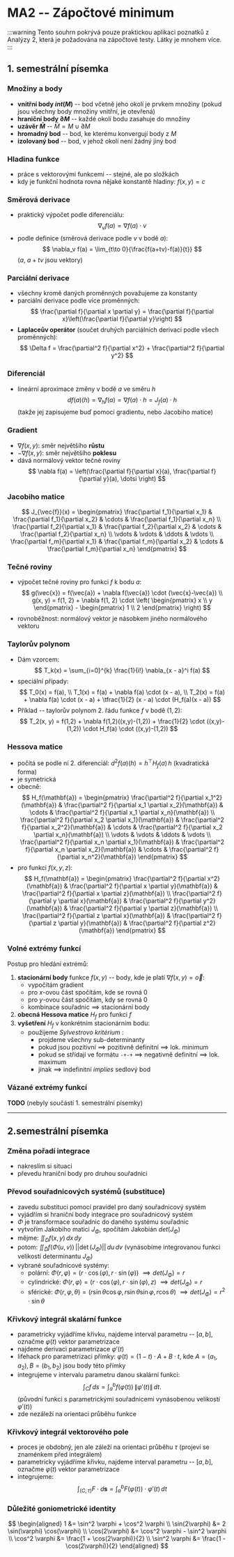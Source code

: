 # MA2 -- Zápočtové minimum
:::warning
Tento souhrn pokrývá pouze praktickou aplikaci poznatků z Analýzy 2, která je požadována na zápočtové testy. Látky je mnohem více.
:::
## 1. semestrální písemka
### Množiny a body
- **vnitřní body $int(M)$** -- bod včetně jeho okolí je prvkem množiny (pokud jsou všechny body množiny vnitřní, je otevřená)
- **hraniční body $\partial M$** -- každé okolí bodu zasahuje do množiny
- **uzávěr $\bar{M}$** -- $\bar{M} = M \cup \partial M$
- **hromadný bod** -- bod, ke kterému konvergují body z $M$
- **izolovaný bod** -- bod, v jehož okolí není žádný jiný bod

### Hladina funkce
- práce s vektorovými funkcemi -- stejné, ale po složkách
- kdy je funkční hodnota rovna nějaké konstantě hladiny: $f(x,y) = c$

### Směrová derivace
- praktický výpočet podle diferenciálu:
$$
\nabla_v f(a) = \nabla f(a) \cdot v
$$
- podle definice (směrová derivace podle $v$ v bodě $a$):
$$
\nabla_v f(a) = \lim_{t\to 0}{\frac{f(a+tv)-f(a)}{t}}
$$
($a$, $a+tv$ jsou vektory)

### Parciální derivace
- všechny kromě daných proměnných považujeme za konstanty
- parciální derivace podle více proměnných:
$$
\frac{\partial f}{\partial x \partial y} = \frac{\partial f}{\partial x}\left(\frac{\partial f}{\partial y}\right)
$$
- **Laplaceův operátor** (součet druhých parciálních derivací podle všech proměnných):
$$
\Delta f = \frac{\partial^2 f}{\partial x^2} + \frac{\partial^2 f}{\partial y^2}
$$

### Diferenciál
- lineární aproximace změny v bodě $a$ ve směru $h$
$$
df(a)(h) = \nabla_h f(a) = \nabla f(a) \cdot h = J_f(a) \cdot h
$$
(takže jej zapisujeme buď pomocí gradientu, nebo Jacobiho matice)

### Gradient
- $\nabla f(x,y)$: směr největšího **růstu**
- $-\nabla f(x,y)$: směr největšího **poklesu**
- dává normálový vektor tečné roviny
$$
\nabla f(a) = \left(\frac{\partial f}{\partial x}(a), \frac{\partial f}{\partial y}(a), \dotsi \right)
$$

### Jacobiho matice
$$
J_{\vec{f}}(x) =
\begin{pmatrix}
\frac{\partial f_1}{\partial x_1} & \frac{\partial f_1}{\partial x_2} & \cdots & \frac{\partial f_1}{\partial x_n} \\
\frac{\partial f_2}{\partial x_1} & \frac{\partial f_2}{\partial x_2} & \cdots & \frac{\partial f_2}{\partial x_n} \\
\vdots & \vdots & \ddots & \vdots \\
\frac{\partial f_m}{\partial x_1} & \frac{\partial f_m}{\partial x_2} & \cdots & \frac{\partial f_m}{\partial x_n}
\end{pmatrix}
$$

### Tečné roviny
- výpočet tečné roviny pro funkci $f$ k bodu $a$:
$$
g(\vec{x}) = f(\vec{a}) + \nabla f(\vec{a}) \cdot (\vec{x}-\vec{a}) \\
g(x, y) = f(1, 2) + \nabla f(1, 2) \cdot 
\left(
\begin{pmatrix}
x \\
y
\end{pmatrix} -
\begin{pmatrix}
1 \\
2
\end{pmatrix}
\right)
$$
- rovnoběžnost: normálový vektor je násobkem jiného normálového vektoru

### Taylorův polynom
- Dám vzorcem:
$$
T_k(x) = \sum_{i=0}^{k} \frac{1}{i!} \nabla_{x - a}^i f(a)
$$
- speciální případy:
$$
T_0(x) = f(a), \\
T_1(x) = f(a) + \nabla f(a) \cdot (x - a), \\
T_2(x) = f(a) + \nabla f(a) \cdot (x - a) + \tfrac{1}{2} (x - a) \cdot (H_f(a)(x - a))
$$
- Příklad -- taylorův polynom 2. řádu funkce $f$ v bodě $(1,2)$:
$$
T_2(x, y) = f(1,2) + \nabla f(1,2)((x,y)-(1,2)) + \frac{1}{2} \cdot ((x,y)-(1,2)) \cdot H_f(a) \cdot ((x,y)-(1,2))
$$

### Hessova matice
- počítá se podle ní 2. diferenciál: $d^2f(a)(h) = h^\top H_f(a) \, h$ (kvadratická forma)
- je symetrická
- obecně:
$$
H_f(\mathbf{a}) =
\begin{pmatrix}
\frac{\partial^2 f}{\partial x_1^2}(\mathbf{a}) & \frac{\partial^2 f}{\partial x_1 \partial x_2}(\mathbf{a}) & \cdots & \frac{\partial^2 f}{\partial x_1 \partial x_n}(\mathbf{a}) \\
\frac{\partial^2 f}{\partial x_2 \partial x_1}(\mathbf{a}) & \frac{\partial^2 f}{\partial x_2^2}(\mathbf{a}) & \cdots & \frac{\partial^2 f}{\partial x_2 \partial x_n}(\mathbf{a}) \\
\vdots & \vdots & \ddots & \vdots \\
\frac{\partial^2 f}{\partial x_n \partial x_1}(\mathbf{a}) & \frac{\partial^2 f}{\partial x_n \partial x_2}(\mathbf{a}) & \cdots & \frac{\partial^2 f}{\partial x_n^2}(\mathbf{a})
\end{pmatrix}
$$
- pro funkci $f(x, y, z)$:
$$
H_f(\mathbf{a}) =
\begin{pmatrix}
\frac{\partial^2 f}{\partial x^2}(\mathbf{a}) & \frac{\partial^2 f}{\partial x \partial y}(\mathbf{a}) & \frac{\partial^2 f}{\partial x \partial z}(\mathbf{a}) \\
\frac{\partial^2 f}{\partial y \partial x}(\mathbf{a}) & \frac{\partial^2 f}{\partial y^2}(\mathbf{a}) & \frac{\partial^2 f}{\partial y \partial z}(\mathbf{a}) \\
\frac{\partial^2 f}{\partial z \partial x}(\mathbf{a}) & \frac{\partial^2 f}{\partial z \partial y}(\mathbf{a}) & \frac{\partial^2 f}{\partial z^2}(\mathbf{a})
\end{pmatrix}
$$

### Volné extrémy funkcí
Postup pro hledání extrémů:
1. **stacionární body** funkce $f(x,y)$ -- body, kde je platí $\nabla f(x,y) = \vec{o}$:
    - vypočítám gradient
    - pro $x$-ovou část spočítám, kde se rovná $0$
    - pro $y$-ovou část spočítám, kdy se rovná $0$
    - kombinace souřadnic $\implies$ stacionární body
2. **obecná Hessova matice** $H_f$ pro funkci $f$
3. **vyšetření** $H_f$ v konkrétním stacionárním bodu:
    - použijeme *Sylvestrovo kritérium* :
        - projdeme všechny sub-determinanty
        - pokud jsou pozitivní $\implies$ pozitivně definitní $\implies$ lok. minimum
        - pokud se střídají ve formátu ```-+-+``` $\implies$ negativně definitní $\implies$ lok. maximum
        - jinak $\implies$ indefinitní $implies$ sedlový bod

### Vázané extrémy funkcí
**TODO** (nebyly součástí 1. semestrální písemky)

---

## 2.semestrální písemka

### Změna pořadí integrace 
- nakreslím si situaci
- převedu hraniční body pro druhou souřadnici

### Převod souřadnicových systémů (substituce)
- zavedu substituci pomocí pravidel pro daný souřadnicový systém
- vyjádřím si hraniční body integrace pro souřadnicový systém
- $\Phi$ je transformace souřadnic do daného systému souřadnic
- vytvořím Jakobiho matici $J_\Phi$, spočítám Jakobián $det(J_\Phi)$
- mějme: $\iint_D f(x,y) \, dx\,dy$
- potom: $\iint_{\tilde{D}} f(\Phi(u,v)) \, ||\det(J_\Phi)|| \, du\,dv$ (vynásobíme integrovanou funkci velikostí determinantu $J_\Phi$)
- vybrané souřadnicové systémy:
    - polární: $\Phi(r, \varphi) = (r\cdot\cos(\varphi), r\cdot\sin(\varphi))$ $\implies det(J_\Phi) = r$
    - cylindrické: $\Phi(r, \varphi) = (r\cdot\cos(\varphi), r\cdot\sin(\varphi), z)$ $\implies det(J_\Phi) = r$
    - sférické: $\Phi(r, \varphi, \theta) = (r\sin\theta\cos\varphi, r\sin\theta\sin\varphi, r\cos\theta )$ $\implies det(J_\Phi) = r^2 \cdot \sin\theta$

### Křivkový integrál skalární funkce
- parametricky vyjádříme křivku, najdeme interval parametru -- $[a, b]$, označme $\varphi(t)$ vektor parametrizace
- najdeme derivaci parametrizace $\varphi'(t)$
- lifehack pro parametrizaci přímky: $\varphi(t) = (1-t)\cdot A + B\cdot t$, kde $A = (a_1, a_2), B = (b_1, b_2)$ jsou body této přímky
- integrujeme v intervalu parametru danou skalární funkci:
$$
\int_C f \, ds = \int_a^b f(\varphi(t)) \, \|\varphi'(t)\| \, dt.
$$
(původní funkci s parametrickými souřadnicemi vynásobenou velikostí $\varphi'(t)$)
- zde nezáleží na orientaci průběhu funkce

### Křivkový integrál vektorového pole
- proces je obdobný, jen ale záleží na orientaci průběhu $\tau$ (projeví se znaménkem před integrálem)
- parametricky vyjádříme křivku, najdeme interval parametru -- $[a, b]$, označme $\varphi(t)$ vektor parametrizace
- integrujeme:
$$
\int_{(C,\tau)} F \cdot d\mathbf{s} = \int_a^b F(\varphi(t)) \cdot \varphi'(t) \, dt
$$

### Důležité goniometrické identity
$$
\begin{aligned}
1 &= \sin^2 \varphi + \cos^2 \varphi \\
\sin(2\varphi) &= 2 \sin(\varphi) \cos(\varphi) \\
\cos(2\varphi) &= \cos^2 \varphi - \sin^2 \varphi \\
\cos^2 \varphi &= \frac{1 + \cos(2\varphi)}{2} \\
\sin^2 \varphi &= \frac{1 - \cos(2\varphi)}{2}
\end{aligned}
$$